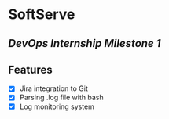 # SoftServe 
## _DevOps Internship Milestone 1_

## Features

- [x] Jira integration to Git
- [x] Parsing .log file with bash
- [x] Log monitoring system 
